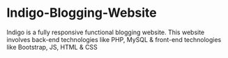 # Indigo-Blogging-Website
Indigo is a fully responsive functional blogging website. This website involves back-end technologies like PHP, MySQL & front-end technologies like Bootstrap, JS, HTML & CSS

